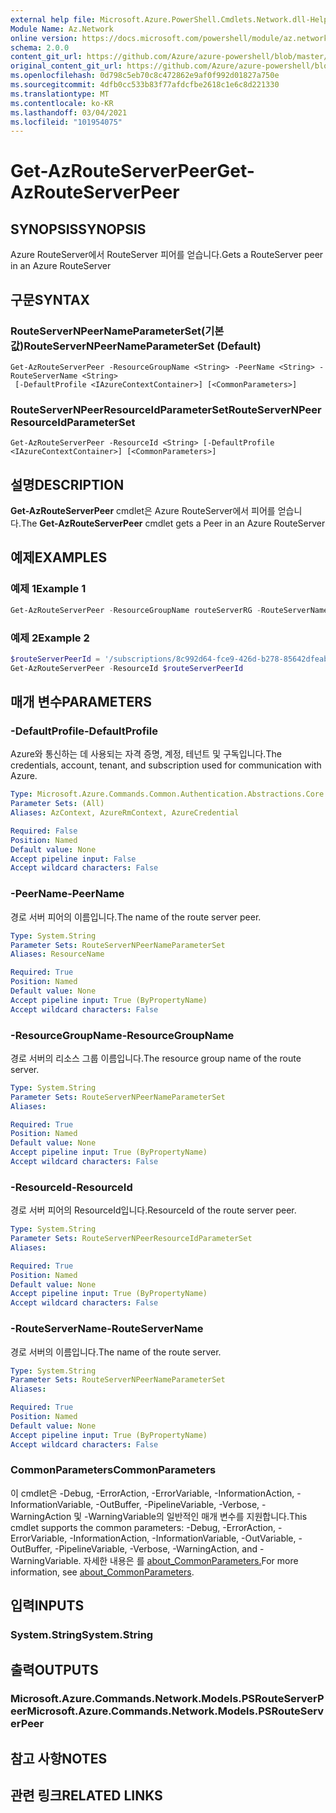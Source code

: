 ```yaml
---
external help file: Microsoft.Azure.PowerShell.Cmdlets.Network.dll-Help.xml
Module Name: Az.Network
online version: https://docs.microsoft.com/powershell/module/az.network/get-azrouteserverpeer
schema: 2.0.0
content_git_url: https://github.com/Azure/azure-powershell/blob/master/src/Network/Network/help/Get-AzRouteServerPeer.md
original_content_git_url: https://github.com/Azure/azure-powershell/blob/master/src/Network/Network/help/Get-AzRouteServerPeer.md
ms.openlocfilehash: 0d798c5eb70c8c472862e9af0f992d01827a750e
ms.sourcegitcommit: 4dfb0cc533b83f77afdcfbe2618c1e6c8d221330
ms.translationtype: MT
ms.contentlocale: ko-KR
ms.lasthandoff: 03/04/2021
ms.locfileid: "101954075"
---
```

# <span data-ttu-id="13549-101">Get-AzRouteServerPeer</span><span class="sxs-lookup"><span data-stu-id="13549-101">Get-AzRouteServerPeer</span></span>

## <span data-ttu-id="13549-102">SYNOPSIS</span><span class="sxs-lookup"><span data-stu-id="13549-102">SYNOPSIS</span></span>
<span data-ttu-id="13549-103">Azure RouteServer에서 RouteServer 피어를 얻습니다.</span><span class="sxs-lookup"><span data-stu-id="13549-103">Gets a RouteServer peer in an Azure RouteServer</span></span>

## <span data-ttu-id="13549-104">구문</span><span class="sxs-lookup"><span data-stu-id="13549-104">SYNTAX</span></span>

### <span data-ttu-id="13549-105">RouteServerNPeerNameParameterSet(기본값)</span><span class="sxs-lookup"><span data-stu-id="13549-105">RouteServerNPeerNameParameterSet (Default)</span></span>
```
Get-AzRouteServerPeer -ResourceGroupName <String> -PeerName <String> -RouteServerName <String>
 [-DefaultProfile <IAzureContextContainer>] [<CommonParameters>]
```

### <span data-ttu-id="13549-106">RouteServerNPeerResourceIdParameterSet</span><span class="sxs-lookup"><span data-stu-id="13549-106">RouteServerNPeerResourceIdParameterSet</span></span>
```
Get-AzRouteServerPeer -ResourceId <String> [-DefaultProfile <IAzureContextContainer>] [<CommonParameters>]
```

## <span data-ttu-id="13549-107">설명</span><span class="sxs-lookup"><span data-stu-id="13549-107">DESCRIPTION</span></span>
<span data-ttu-id="13549-108">**Get-AzRouteServerPeer** cmdlet은 Azure RouteServer에서 피어를 얻습니다.</span><span class="sxs-lookup"><span data-stu-id="13549-108">The **Get-AzRouteServerPeer** cmdlet gets a Peer in an Azure RouteServer</span></span>

## <span data-ttu-id="13549-109">예제</span><span class="sxs-lookup"><span data-stu-id="13549-109">EXAMPLES</span></span>

### <span data-ttu-id="13549-110">예제 1</span><span class="sxs-lookup"><span data-stu-id="13549-110">Example 1</span></span>
```powershell
Get-AzRouteServerPeer -ResourceGroupName routeServerRG -RouteServerName routeServer -PeerName peer
```

### <span data-ttu-id="13549-111">예제 2</span><span class="sxs-lookup"><span data-stu-id="13549-111">Example 2</span></span>
```powershell
$routeServerPeerId = '/subscriptions/8c992d64-fce9-426d-b278-85642dfeab03/resourceGroups/routeServerRG/providers/Microsoft.Network/virtualHubs/routeServer/bgpConnections/peer'
Get-AzRouteServerPeer -ResourceId $routeServerPeerId
```

## <span data-ttu-id="13549-112">매개 변수</span><span class="sxs-lookup"><span data-stu-id="13549-112">PARAMETERS</span></span>

### <span data-ttu-id="13549-113">-DefaultProfile</span><span class="sxs-lookup"><span data-stu-id="13549-113">-DefaultProfile</span></span>
<span data-ttu-id="13549-114">Azure와 통신하는 데 사용되는 자격 증명, 계정, 테넌트 및 구독입니다.</span><span class="sxs-lookup"><span data-stu-id="13549-114">The credentials, account, tenant, and subscription used for communication with Azure.</span></span>

```yaml
Type: Microsoft.Azure.Commands.Common.Authentication.Abstractions.Core.IAzureContextContainer
Parameter Sets: (All)
Aliases: AzContext, AzureRmContext, AzureCredential

Required: False
Position: Named
Default value: None
Accept pipeline input: False
Accept wildcard characters: False
```

### <span data-ttu-id="13549-115">-PeerName</span><span class="sxs-lookup"><span data-stu-id="13549-115">-PeerName</span></span>
<span data-ttu-id="13549-116">경로 서버 피어의 이름입니다.</span><span class="sxs-lookup"><span data-stu-id="13549-116">The name of the route server peer.</span></span>

```yaml
Type: System.String
Parameter Sets: RouteServerNPeerNameParameterSet
Aliases: ResourceName

Required: True
Position: Named
Default value: None
Accept pipeline input: True (ByPropertyName)
Accept wildcard characters: False
```

### <span data-ttu-id="13549-117">-ResourceGroupName</span><span class="sxs-lookup"><span data-stu-id="13549-117">-ResourceGroupName</span></span>
<span data-ttu-id="13549-118">경로 서버의 리소스 그룹 이름입니다.</span><span class="sxs-lookup"><span data-stu-id="13549-118">The resource group name of the route server.</span></span>

```yaml
Type: System.String
Parameter Sets: RouteServerNPeerNameParameterSet
Aliases:

Required: True
Position: Named
Default value: None
Accept pipeline input: True (ByPropertyName)
Accept wildcard characters: False
```

### <span data-ttu-id="13549-119">-ResourceId</span><span class="sxs-lookup"><span data-stu-id="13549-119">-ResourceId</span></span>
<span data-ttu-id="13549-120">경로 서버 피어의 ResourceId입니다.</span><span class="sxs-lookup"><span data-stu-id="13549-120">ResourceId of the route server peer.</span></span>

```yaml
Type: System.String
Parameter Sets: RouteServerNPeerResourceIdParameterSet
Aliases:

Required: True
Position: Named
Default value: None
Accept pipeline input: True (ByPropertyName)
Accept wildcard characters: False
```

### <span data-ttu-id="13549-121">-RouteServerName</span><span class="sxs-lookup"><span data-stu-id="13549-121">-RouteServerName</span></span>
<span data-ttu-id="13549-122">경로 서버의 이름입니다.</span><span class="sxs-lookup"><span data-stu-id="13549-122">The name of the route server.</span></span>

```yaml
Type: System.String
Parameter Sets: RouteServerNPeerNameParameterSet
Aliases:

Required: True
Position: Named
Default value: None
Accept pipeline input: True (ByPropertyName)
Accept wildcard characters: False
```

### <span data-ttu-id="13549-123">CommonParameters</span><span class="sxs-lookup"><span data-stu-id="13549-123">CommonParameters</span></span>
<span data-ttu-id="13549-124">이 cmdlet은 -Debug, -ErrorAction, -ErrorVariable, -InformationAction, -InformationVariable, -OutBuffer, -PipelineVariable, -Verbose, -WarningAction 및 -WarningVariable의 일반적인 매개 변수를 지원합니다.</span><span class="sxs-lookup"><span data-stu-id="13549-124">This cmdlet supports the common parameters: -Debug, -ErrorAction, -ErrorVariable, -InformationAction, -InformationVariable, -OutVariable, -OutBuffer, -PipelineVariable, -Verbose, -WarningAction, and -WarningVariable.</span></span> <span data-ttu-id="13549-125">자세한 내용은 를 [about_CommonParameters.](http://go.microsoft.com/fwlink/?LinkID=113216)</span><span class="sxs-lookup"><span data-stu-id="13549-125">For more information, see [about_CommonParameters](http://go.microsoft.com/fwlink/?LinkID=113216).</span></span>

## <span data-ttu-id="13549-126">입력</span><span class="sxs-lookup"><span data-stu-id="13549-126">INPUTS</span></span>

### <span data-ttu-id="13549-127">System.String</span><span class="sxs-lookup"><span data-stu-id="13549-127">System.String</span></span>

## <span data-ttu-id="13549-128">출력</span><span class="sxs-lookup"><span data-stu-id="13549-128">OUTPUTS</span></span>

### <span data-ttu-id="13549-129">Microsoft.Azure.Commands.Network.Models.PSRouteServerPeer</span><span class="sxs-lookup"><span data-stu-id="13549-129">Microsoft.Azure.Commands.Network.Models.PSRouteServerPeer</span></span>

## <span data-ttu-id="13549-130">참고 사항</span><span class="sxs-lookup"><span data-stu-id="13549-130">NOTES</span></span>

## <span data-ttu-id="13549-131">관련 링크</span><span class="sxs-lookup"><span data-stu-id="13549-131">RELATED LINKS</span></span>
